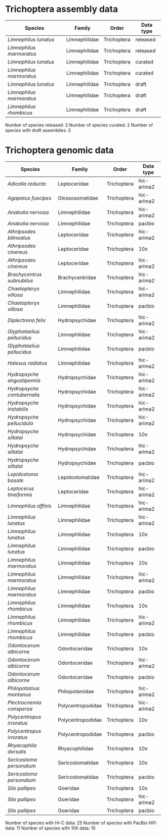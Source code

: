 # Trichoptera assembly data

| Species | Family | Order | Data type |
| -- | --- | --- | --- |
| *Limnephilus lunatus* | Limnephilidae | Trichoptera | released |
| *Limnephilus marmoratus* | Limnephilidae | Trichoptera | released |
| *Limnephilus lunatus* | Limnephilidae | Trichoptera | curated |
| *Limnephilus marmoratus* | Limnephilidae | Trichoptera | curated |
| *Limnephilus lunatus* | Limnephilidae | Trichoptera | draft |
| *Limnephilus marmoratus* | Limnephilidae | Trichoptera | draft |
| *Limnephilus rhombicus* | Limnephilidae | Trichoptera | draft |

Number of species released: 2
Number of species curated: 2
Number of species with draft assemblies: 3

# Trichoptera genomic data

| Species | Family | Order | Data type |
| -- | --- | --- | --- |
| *Adicella reducta* | Leptoceridae | Trichoptera | hic-arima2 |
| *Agapetus fuscipes* | Glossosomatidae | Trichoptera | hic-arima2 |
| *Anabolia nervosa* | Limnephilidae | Trichoptera | hic-arima2 |
| *Anabolia nervosa* | Limnephilidae | Trichoptera | pacbio |
| *Athripsodes bilineatus* | Leptoceridae | Trichoptera | hic-arima2 |
| *Athripsodes cinereus* | Leptoceridae | Trichoptera | 10x |
| *Athripsodes cinereus* | Leptoceridae | Trichoptera | hic-arima2 |
| *Brachycentrus subnubilus* | Brachycentridae | Trichoptera | hic-arima2 |
| *Chaetopteryx villosa* | Limnephilidae | Trichoptera | hic-arima2 |
| *Chaetopteryx villosa* | Limnephilidae | Trichoptera | pacbio |
| *Diplectrona felix* | Hydropsychidae | Trichoptera | hic-arima2 |
| *Glyphotaelius pellucidus* | Limnephilidae | Trichoptera | hic-arima2 |
| *Glyphotaelius pellucidus* | Limnephilidae | Trichoptera | pacbio |
| *Halesus radiatus* | Limnephilidae | Trichoptera | hic-arima2 |
| *Hydropsyche angustipennis* | Hydropsychidae | Trichoptera | hic-arima2 |
| *Hydropsyche contubernalis* | Hydropsychidae | Trichoptera | hic-arima2 |
| *Hydropsyche instabilis* | Hydropsychidae | Trichoptera | hic-arima2 |
| *Hydropsyche pellucidula* | Hydropsychidae | Trichoptera | hic-arima2 |
| *Hydropsyche siltalai* | Hydropsychidae | Trichoptera | 10x |
| *Hydropsyche siltalai* | Hydropsychidae | Trichoptera | hic-arima2 |
| *Hydropsyche siltalai* | Hydropsychidae | Trichoptera | pacbio |
| *Lepidostoma basale* | Lepidostomatidae | Trichoptera | hic-arima2 |
| *Leptocerus tineiformis* | Leptoceridae | Trichoptera | hic-arima2 |
| *Limnephilus affinis* | Limnephilidae | Trichoptera | hic-arima2 |
| *Limnephilus lunatus* | Limnephilidae | Trichoptera | hic-arima2 |
| *Limnephilus lunatus* | Limnephilidae | Trichoptera | 10x |
| *Limnephilus lunatus* | Limnephilidae | Trichoptera | pacbio |
| *Limnephilus marmoratus* | Limnephilidae | Trichoptera | 10x |
| *Limnephilus marmoratus* | Limnephilidae | Trichoptera | hic-arima2 |
| *Limnephilus marmoratus* | Limnephilidae | Trichoptera | pacbio |
| *Limnephilus rhombicus* | Limnephilidae | Trichoptera | 10x |
| *Limnephilus rhombicus* | Limnephilidae | Trichoptera | hic-arima2 |
| *Limnephilus rhombicus* | Limnephilidae | Trichoptera | pacbio |
| *Odontocerum albicorne* | Odontoceridae | Trichoptera | 10x |
| *Odontocerum albicorne* | Odontoceridae | Trichoptera | hic-arima2 |
| *Odontocerum albicorne* | Odontoceridae | Trichoptera | pacbio |
| *Philopotamus montanus* | Philopotamidae | Trichoptera | hic-arima2 |
| *Plectrocnemia conspersa* | Polycentropodidae | Trichoptera | hic-arima2 |
| *Polycentropus irroratus* | Polycentropodidae | Trichoptera | 10x |
| *Polycentropus irroratus* | Polycentropodidae | Trichoptera | pacbio |
| *Rhyacophila dorsalis* | Rhyacophilidae | Trichoptera | 10x |
| *Sericostoma personatum* | Sericostomatidae | Trichoptera | 10x |
| *Sericostoma personatum* | Sericostomatidae | Trichoptera | pacbio |
| *Silo pallipes* | Goeridae | Trichoptera | 10x |
| *Silo pallipes* | Goeridae | Trichoptera | hic-arima2 |
| *Silo pallipes* | Goeridae | Trichoptera | pacbio |

Number of species with Hi-C data: 25
Number of species with PacBio HiFi data: 11
Number of species with 10X data: 10
